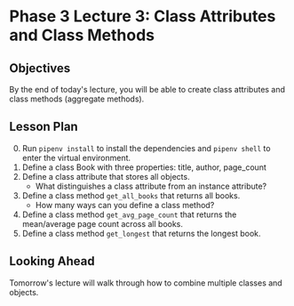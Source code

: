 # Phase 3 Lecture 3: Class Attributes and Class Methods

## Objectives

By the end of today's lecture, you will be able to create class attributes and class methods (aggregate methods).

## Lesson Plan

0. Run `pipenv install` to install the dependencies and `pipenv shell` to enter the virtual environment.
1. Define a class Book with three properties: title, author, page_count
2. Define a class attribute that stores all objects.
    - What distinguishes a class attribute from an instance attribute?
3. Define a class method `get_all_books` that returns all books.
    - How many ways can you define a class method?
4. Define a class method `get_avg_page_count` that returns the mean/average page count across all books.
5. Define a class method `get_longest` that returns the longest book.

## Looking Ahead

Tomorrow's lecture will walk through how to combine multiple classes and objects.